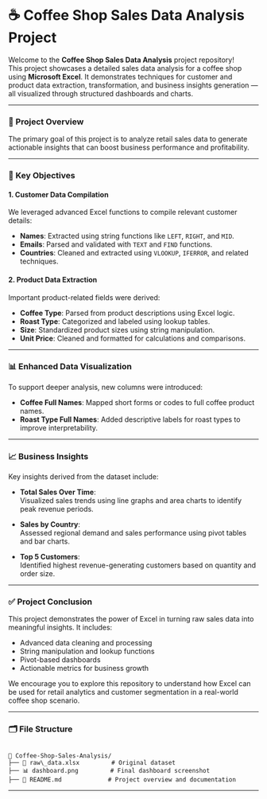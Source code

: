 
# ☕ Coffee Shop Sales Data Analysis Project

Welcome to the **Coffee Shop Sales Data Analysis** project repository!  
This project showcases a detailed sales data analysis for a coffee shop using **Microsoft Excel**. It demonstrates techniques for customer and product data extraction, transformation, and business insights generation — all visualized through structured dashboards and charts.

---

### 📌 Project Overview

The primary goal of this project is to analyze retail sales data to generate actionable insights that can boost business performance and profitability.

---

### 🎯 Key Objectives

#### 1. **Customer Data Compilation**

We leveraged advanced Excel functions to compile relevant customer details:

- **Names**: Extracted using string functions like `LEFT`, `RIGHT`, and `MID`.
- **Emails**: Parsed and validated with `TEXT` and `FIND` functions.
- **Countries**: Cleaned and extracted using `VLOOKUP`, `IFERROR`, and related techniques.

#### 2. **Product Data Extraction**

Important product-related fields were derived:

- **Coffee Type**: Parsed from product descriptions using Excel logic.
- **Roast Type**: Categorized and labeled using lookup tables.
- **Size**: Standardized product sizes using string manipulation.
- **Unit Price**: Cleaned and formatted for calculations and comparisons.

---

### 📊 Enhanced Data Visualization

To support deeper analysis, new columns were introduced:

- **Coffee Full Names**: Mapped short forms or codes to full coffee product names.
- **Roast Type Full Names**: Added descriptive labels for roast types to improve interpretability.

---

### 📈 Business Insights

Key insights derived from the dataset include:

- **Total Sales Over Time**:  
  Visualized sales trends using line graphs and area charts to identify peak revenue periods.

- **Sales by Country**:  
  Assessed regional demand and sales performance using pivot tables and bar charts.

- **Top 5 Customers**:  
  Identified highest revenue-generating customers based on quantity and order size.

---

### ✅ Project Conclusion

This project demonstrates the power of Excel in turning raw sales data into meaningful insights. It includes:

- Advanced data cleaning and processing
- String manipulation and lookup functions
- Pivot-based dashboards
- Actionable metrics for business growth

We encourage you to explore this repository to understand how Excel can be used for retail analytics and customer segmentation in a real-world coffee shop scenario.

---

### 🗂️ File Structure

```

📁 Coffee-Shop-Sales-Analysis/
├── 📄 raw\_data.xlsx         # Original dataset
├── 📊 dashboard.png         # Final dashboard screenshot
├── 📄 README.md             # Project overview and documentation

```

---
